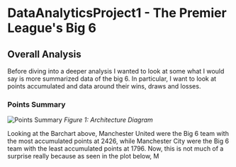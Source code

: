 # DataAnalyticsProject1 - The Premier League's Big 6








## Overall Analysis
Before diving into a deeper analysis I wanted to look at some what I would say is more summarized data of the big 6. In particular, I want to look at points accumulated and data around their wins, draws and losses.

### Points Summary
![Points Summary](https://github.com/user-attachments/assets/dc7c465f-55dc-4931-a94c-9326ce5a1339)
*Figure 1: Architecture Diagram*

Looking at the Barchart above, Manchester United were the Big 6 team with the most accumulated points at 2426, while Manchester City were the Big 6 team with the least accumulated points at 1796. Now, this is not much of a surprise really because as seen in the plot below, M
